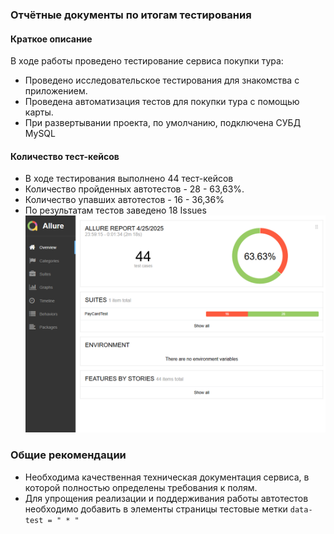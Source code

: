 ### Отчётные документы по итогам тестирования

#### Краткое описание

В ходе работы проведено тестирование сервиса покупки тура:
* Проведено исследовательское тестирования для знакомства с приложением.
* Проведена автоматизация тестов для покупки тура с помощью карты.
* При развертывании проекта, по умолчанию, подключена СУБД MySQL

#### Количество тест-кейсов
* В ходе тестирования выполнено 44 тест-кейсов
* Количество пройденных автотестов - 28 - 63,63%.
* Количество упавших автотестов - 16 - 36,36%
* По результатам тестов заведено 18 Issues
![img.png](img.png)

### Общие рекомендации
* Необходима качественная техническая документация сервиса, в которой полностью определены требования к полям.
* Для упрощения реализации и поддерживания работы автотестов необходимо добавить в элементы страницы тестовые метки ```data-test = " * "```